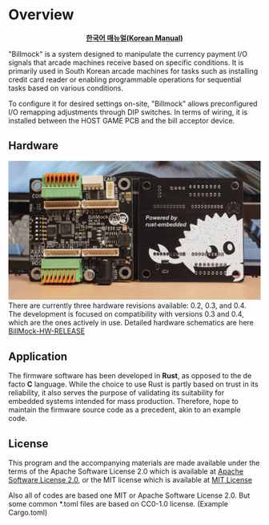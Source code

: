<!--
SPDX-FileCopyrightText: © 2023 Jinwoo Park (pmnxis@gmail.com)

SPDX-License-Identifier: MIT OR Apache-2.0
-->

# Overview

<div><center><a style="font-weight:bold" href="https://billmock.gpark.biz">한국어 매뉴얼(Korean Manual)</a></center></div>

"Billmock" is a system designed to manipulate the currency payment I/O signals that arcade machines receive based on specific conditions. It is primarily used in South Korean arcade machines for tasks such as installing credit card reader or enabling programmable operations for sequential tasks based on various conditions.
<!--
"Billmock"은 주로 대한민국의 오락실 기계에서 사용되며, 화폐 지불 입력 신호를 특정 조건에 따라 조작하기 위해 개발된 시스템입니다. 이 시스템은 주로 카드 단말기를 설치하거나 신호 대기열에 따른 순차 작업과 같이 다양한 조건에 기반한 프로그래밍 작업이 필요한 경우에 사용됩니다.
-->

To configure it for desired settings on-site, "Billmock" allows preconfigured I/O remapping adjustments through DIP switches. In terms of wiring, it is installed between the HOST GAME PCB and the bill acceptor device.
<!--
현장에서 원하는 설정으로 쓰기위해 미리 설정된 I/O 리매핑을 DIP-Switch로 설정할 수 있으며, wire-map상으로는 HOST GAME PCB 와 지폐기기 사이에 설치가 됩니다. 
-->

## Hardware
![Actual BillMock PCB 0v3](./images/BillMockPCB_0v3.jpg)
There are currently three hardware revisions available: 0.2, 0.3, and 0.4. The development is focused on compatibility with versions 0.3 and 0.4, which are the ones actively in use. Detailed hardware schematics are here
[BillMock-HW-RELEASE](https://github.com/pmnxis/BillMock-HW-RELEASE)
<!--
현재까지 0.2, 0.3, 0.4 총 3가지의 Hardware revision이 있으며 실제로 사용 가능한 것은 0.3, 0.4 에 맞춰서 개발되고 있습니다. 자세한 HW schematic은 
[BillMock-HW-RELEASE](https://github.com/pmnxis/BillMock-HW-RELEASE) 에서 확인이 가능합니다.
-->

## Application
The firmware software has been developed in **Rust**, as opposed to the de facto **C** language. While the choice to use Rust is partly based on trust in its reliability, it also serves the purpose of validating its suitability for embedded systems intended for mass production. Therefore, hope to maintain the firmware source code as a precedent, akin to an example code.

<!--
Firmware software는 defacto로 쓰이던 `C` 언어가 아닌 Rust로 개발되었습니다. Rust를 신뢰해서 쓴 것도 있지만 Rust 로 mass production을 위한 embedded system에 적용이 가능 하다는 것을 검증하기위한 용도 또한 있습니다. 따라서 firmware source가 하나의 example-code 선례로서 남기를 바랍니다.
-->

## License

This program and the accompanying materials are made available under the terms of the Apache Software License 2.0 which is available at [Apache Software License 2.0](https://www.apache.org/licenses/LICENSE-2.0), or the MIT license which is available at [MIT License](https://opensource.org/licenses/MIT)

Also all of codes are based one MIT or Apache Software License 2.0. But some common *.toml files are based on CC0-1.0 license. (Example Cargo.toml)

